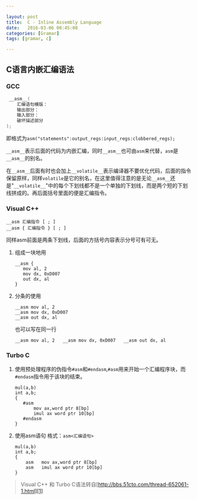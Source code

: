 ```yaml
---

layout: post
title:  C - Inline Assembly Language
date:   2016-03-06 08:45:00
categories: [Gramar]
tags: [gramar, c]

---
```


## C语言内嵌汇编语法

### GCC

~~~ C
 __asm__(
    汇编语句模版：
    输出部分：
    输入部分：
    破坏描述部分
);
~~~

即格式为`asm("statements":output_regs:input_regs:clobbered_regs);`


`__asm__`表示后面的代码为内嵌汇编，同时`__asm__`也可由`asm`来代替，`asm`是`__asm__`的别名。

在`__asm__`后面有时也会加上`__volatile__`表示编译器不要优化代码，后面的指令保留原样，同样`volatile`是它的别名，在这里值得注意的是无论`__asm__`还是"`__volatile__`"中的每个下划线都不是一个单独的下划线，而是两个短的下划线拼成的。再后面括号里面的便是汇编指令。


### Visual C++

```
__asm 汇编指令 [ ; ]
__asm { 汇编指令 } [ ; ]
```
同样asm前面是两条下划线，后面的方括号内容表示分号可有可无。

1. 组成一块地用

    ```
    __asm {
       mov al, 2
       mov dx, 0xD007
       out dx, al
    }
    ```
2. 分条的使用

    ```
    __asm mov al, 2
    __asm mov dx, 0xD007
    __asm out dx, al
    ```

    也可以写在同一行

    ```
    __asm mov al, 2   __asm mov dx, 0xD007   __asm out dx, al
    ```

### Turbo C

1. 使用预处理程序的伪指令`#asm`和`#endasm`,`#asm`用来开始一个汇编程序块，而`#endasm`指令用于该块的结束。

    ```
    mul(a,b)
    int a,b;
    {
       #asm
           mov ax,word ptr 8[bp]
           imul ax word ptr 10[bp]
       #endasm
    }
    ```

2. 使用asm语句
格式：`asm<汇编语句>`

    ```
    mul(a,b)
    int a,b;
    {
        asm   mov ax,word ptr 8[bp]
        asm   imul ax word ptr 10[bp]
    }
    ```

> Visual C++ 和 Turbo C语法转自[http://bbs.51cto.com/thread-652061-1.html][1]

[1]: http://bbs.51cto.com/thread-652061-1.html
